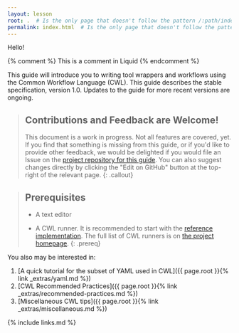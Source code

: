 ```yaml
---
layout: lesson
root: .  # Is the only page that doesn't follow the pattern /:path/index.html
permalink: index.html  # Is the only page that doesn't follow the pattern /:path/index.html
---
```

Hello!

<!-- this is an html comment -->

{% comment %} This is a comment in Liquid {% endcomment %}

This guide will introduce you to writing tool wrappers and workflows using the Common Workflow Language (CWL). This guide describes the stable specification, version 1.0. Updates to the guide for more recent versions are ongoing.

> ## Contributions and Feedback are Welcome!
> This document is a work in progress. Not all features are covered, yet.
> If you find that something is missing from this guide,
> or if you'd like to provide other feedback,
> we would be delighted if you would file an Issue on the
> [project repository for this guide][repo].
> You can also suggest changes directly
> by clicking the "Edit on GitHub" button at the top-right
> of the relevant page.
{: .callout}

> ## Prerequisites
>
> * A text editor
>
> * A CWL runner. It is recommended to start with the [reference implementation][cwltool-install]. The full list of CWL runners is on [the project homepage][cwl-runners-list].
{: .prereq}

You also may be interested in:
1. [A quick tutorial for the subset of YAML used in CWL]({{ page.root }}{% link _extras/yaml.md %})
2. [CWL Recommended Practices]({{ page.root }}{% link _extras/recommended-practices.md %})
3. [Miscellaneous CWL tips]({{ page.root }}{% link _extras/miscellaneous.md %})

[cwl-runners-list]: https://www.commonwl.org/#Implementations
[cwltool-install]: https://github.com/common-workflow-language/cwltool#install
[repo]: https://github.com/common-workflow-language/user-guide/issues
{% include links.md %}
